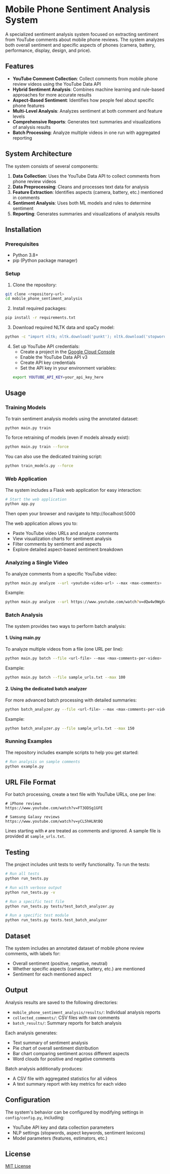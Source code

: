 # Mobile Phone Sentiment Analysis System

A specialized sentiment analysis system focused on extracting sentiment from YouTube comments about mobile phone reviews. The system analyzes both overall sentiment and specific aspects of phones (camera, battery, performance, display, design, and price).

## Features

- **YouTube Comment Collection**: Collect comments from mobile phone review videos using the YouTube Data API
- **Hybrid Sentiment Analysis**: Combines machine learning and rule-based approaches for more accurate results
- **Aspect-Based Sentiment**: Identifies how people feel about specific phone features
- **Multi-Level Analysis**: Analyzes sentiment at both comment and feature levels
- **Comprehensive Reports**: Generates text summaries and visualizations of analysis results
- **Batch Processing**: Analyze multiple videos in one run with aggregated reporting

## System Architecture

The system consists of several components:

1. **Data Collection**: Uses the YouTube Data API to collect comments from phone review videos
2. **Data Preprocessing**: Cleans and processes text data for analysis
3. **Feature Extraction**: Identifies aspects (camera, battery, etc.) mentioned in comments
4. **Sentiment Analysis**: Uses both ML models and rules to determine sentiment
5. **Reporting**: Generates summaries and visualizations of analysis results

## Installation

### Prerequisites

- Python 3.8+
- pip (Python package manager)

### Setup

1. Clone the repository:
```bash
git clone <repository-url>
cd mobile_phone_sentiment_analysis
```

2. Install required packages:
```bash
pip install -r requirements.txt
```

3. Download required NLTK data and spaCy model:
```bash
python -c "import nltk; nltk.download('punkt'); nltk.download('stopwords'); nltk.download('wordnet'); import spacy; spacy.cli.download('en_core_web_sm')"
```

4. Set up YouTube API credentials:
   - Create a project in the [Google Cloud Console](https://console.cloud.google.com/)
   - Enable the YouTube Data API v3
   - Create API key credentials
   - Set the API key in your environment variables:
   ```bash
   export YOUTUBE_API_KEY=your_api_key_here
   ```

## Usage

### Training Models

To train sentiment analysis models using the annotated dataset:

```bash
python main.py train
```

To force retraining of models (even if models already exist):

```bash
python main.py train --force
```

You can also use the dedicated training script:
```bash
python train_models.py --force
```

### Web Application

The system includes a Flask web application for easy interaction:

```bash
# Start the web application
python app.py
```

Then open your browser and navigate to http://localhost:5000

The web application allows you to:
- Paste YouTube video URLs and analyze comments
- View visualization charts for sentiment analysis
- Filter comments by sentiment and aspects
- Explore detailed aspect-based sentiment breakdown

### Analyzing a Single Video

To analyze comments from a specific YouTube video:

```bash
python main.py analyze --url <youtube-video-url> --max <max-comments>
```

Example:
```bash
python main.py analyze --url https://www.youtube.com/watch?v=dQw4w9WgXcQ --max 200
```

### Batch Analysis

The system provides two ways to perform batch analysis:

#### 1. Using main.py

To analyze multiple videos from a file (one URL per line):

```bash
python main.py batch --file <url-file> --max <max-comments-per-video>
```

Example:
```bash
python main.py batch --file sample_urls.txt --max 100
```

#### 2. Using the dedicated batch analyzer

For more advanced batch processing with detailed summaries:

```bash
python batch_analyzer.py --file <url-file> --max <max-comments-per-video>
```

Example:
```bash
python batch_analyzer.py --file sample_urls.txt --max 150
```

### Running Examples

The repository includes example scripts to help you get started:

```bash
# Run analysis on sample comments
python example.py
```

## URL File Format

For batch processing, create a text file with YouTube URLs, one per line:

```
# iPhone reviews
https://www.youtube.com/watch?v=FT3ODSg1GFE

# Samsung Galaxy reviews  
https://www.youtube.com/watch?v=yCL5hHLNtBQ
```

Lines starting with `#` are treated as comments and ignored. A sample file is provided at `sample_urls.txt`.

## Testing

The project includes unit tests to verify functionality. To run the tests:

```bash
# Run all tests
python run_tests.py

# Run with verbose output
python run_tests.py -v

# Run a specific test file
python run_tests.py tests/test_batch_analyzer.py

# Run a specific test module
python run_tests.py tests.test_batch_analyzer
```

## Dataset

The system includes an annotated dataset of mobile phone review comments, with labels for:

- Overall sentiment (positive, negative, neutral)
- Whether specific aspects (camera, battery, etc.) are mentioned
- Sentiment for each mentioned aspect

## Output

Analysis results are saved to the following directories:

- `mobile_phone_sentiment_analysis/results/`: Individual analysis reports
- `collected_comments/`: CSV files with raw comments
- `batch_results/`: Summary reports for batch analysis

Each analysis generates:

- Text summary of sentiment analysis
- Pie chart of overall sentiment distribution
- Bar chart comparing sentiment across different aspects
- Word clouds for positive and negative comments

Batch analysis additionally produces:
- A CSV file with aggregated statistics for all videos
- A text summary report with key metrics for each video

## Configuration

The system's behavior can be configured by modifying settings in `config/config.py`, including:

- YouTube API key and data collection parameters
- NLP settings (stopwords, aspect keywords, sentiment lexicons)
- Model parameters (features, estimators, etc.)

## License

[MIT License](LICENSE) 